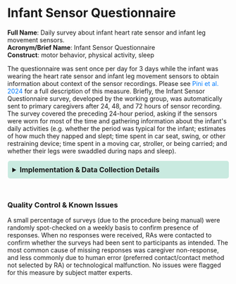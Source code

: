 # Infant Sensor Questionnaire
**Full Name**: Daily survey about infant heart rate sensor and infant leg movement sensors.   
**Acronym/Brief Name**: Infant Sensor Questionnaire  
**Construct**: motor behavior, physical activity, sleep   
   
The questionnaire was sent once per day for 3 days while the infant was wearing the heart rate sensor and infant leg movement sensors to obtain information about context of the sensor recordings. Please see [Pini et al. 2024](https://doi.org/10.1016/j.dcn.2024.101446) for a full description of this measure. Briefly, the Infant Sensor Questionnaire survey, developed by the working group, was automatically sent to primary caregivers after 24, 48, and 72 hours of sensor recording. The survey covered the preceding 24-hour period, asking if the sensors were worn for most of the time and gathering information about the infant's daily activities (e.g. whether the period was typical for the infant; estimates of how much they napped and slept; time spent in car seat, swing, or other restraining device; time spent in a moving car, stroller, or being carried; and whether their legs were swaddled during naps and sleep).


<details>
<summary>Implementation & Data Collection Details</summary>
<ul>
<br>
<p><strong>Method of Administration</strong>: Surveys were sent automatically to caregivers via their preferred method of contact (email or text message) marked by the RA at visit
<strong>REDCap Form Name</strong>: sens_ch_rcpt <br />
<strong>Pilot Data Dictionary</strong>: nt_ch_sens_i_qtn_1, nt_ch_sens_i_qtn_2, nt_ch_sens_i_qtn_3 <br />
<strong>Spanish Translation</strong>: Translated for HBCD by BURG <br />
<strong>Child Specific/Unspecific Form</strong>: Child Specific <br />
<strong>Respondent:</strong> Caregiver <br />
<strong>Visits</strong>: V02 (0-1 month) and V03 (3-8 months) </p>
</details>
<br>

### Quality Control & Known Issues 
A small percentage of surveys (due to the procedure being manual) were randomly spot-checked on a weekly basis to confirm presence of responses. When no responses were received, RAs were contacted to confirm whether the surveys had been sent to participants as intended. The most common cause of missing responses was caregiver non-response, and less commonly due to human error (preferred contact/contact method not selected by RA) or technological malfunction. No issues were flagged for this measure by subject matter experts.




<!DOCTYPE html>
<html lang="en">
<head>
  <meta charset="UTF-8">
  <meta name="viewport" content="width=device-width, initial-scale=1.0">
  <title>REFERENCES</title>
  <style>
    .collapsible {
      background-color: #7cceb399;
      padding: 10px;
      margin: 10px 0;
      border-radius: 5px;
    }
    details {
      background-color: #7cceb366;
      padding: 10px;
      margin: 10px 1;
      border-radius: 5px;
    }
    summary {
      font-size: 16px;
      font-weight: bold;
      cursor: pointer;
    }
    a {
      color: #007BFF;
      text-decoration: none;
    }
  </style>
</html>